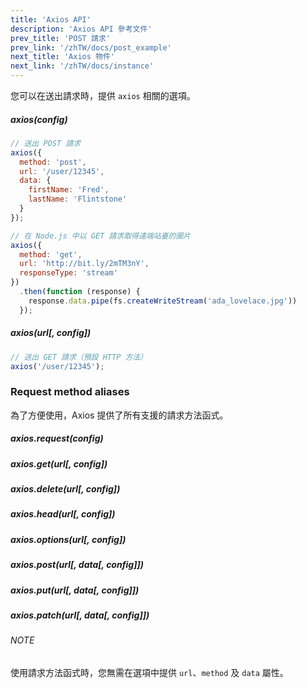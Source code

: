 ```yaml
---
title: 'Axios API'
description: 'Axios API 參考文件'
prev_title: 'POST 請求'
prev_link: '/zhTW/docs/post_example'
next_title: 'Axios 物件'
next_link: '/zhTW/docs/instance'
---
```


您可以在送出請求時，提供 `axios` 相關的選項。

##### axios(config)

```js
// 送出 POST 請求
axios({
  method: 'post',
  url: '/user/12345',
  data: {
    firstName: 'Fred',
    lastName: 'Flintstone'
  }
});
```

```js
// 在 Node.js 中以 GET 請求取得遠端站臺的圖片
axios({
  method: 'get',
  url: 'http://bit.ly/2mTM3nY',
  responseType: 'stream'
})
  .then(function (response) {
    response.data.pipe(fs.createWriteStream('ada_lovelace.jpg'))
  });
```

##### axios(url[, config])

```js
// 送出 GET 請求（預設 HTTP 方法）
axios('/user/12345');
```

### Request method aliases

為了方便使用，Axios 提供了所有支援的請求方法函式。

##### axios.request(config)
##### axios.get(url[, config])
##### axios.delete(url[, config])
##### axios.head(url[, config])
##### axios.options(url[, config])
##### axios.post(url[, data[, config]])
##### axios.put(url[, data[, config]])
##### axios.patch(url[, data[, config]])

###### NOTE
使用請求方法函式時，您無需在選項中提供 `url`、`method` 及 `data` 屬性。
